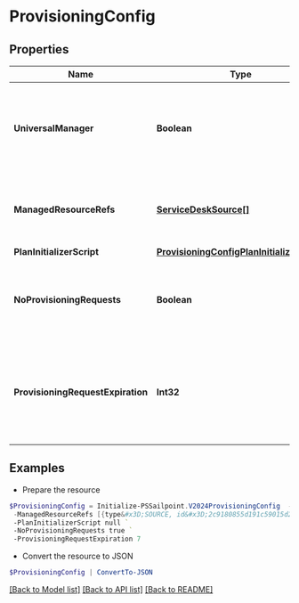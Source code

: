 # ProvisioningConfig
## Properties

Name | Type | Description | Notes
------------ | ------------- | ------------- | -------------
**UniversalManager** | **Boolean** | Specifies whether this configuration is used to manage provisioning requests for all sources from the org.  If true, no managedResourceRefs are allowed. | [optional] [readonly] [default to $false]
**ManagedResourceRefs** | [**ServiceDeskSource[]**](ServiceDeskSource.md) | References to sources for the Service Desk integration template.  May only be specified if universalManager is false. | [optional] 
**PlanInitializerScript** | [**ProvisioningConfigPlanInitializerScript**](ProvisioningConfigPlanInitializerScript.md) |  | [optional] 
**NoProvisioningRequests** | **Boolean** | Name of an attribute that when true disables the saving of ProvisioningRequest objects whenever plans are sent through this integration. | [optional] [default to $false]
**ProvisioningRequestExpiration** | **Int32** | When saving pending requests is enabled, this defines the number of hours the request is allowed to live before it is considered expired and no longer affects plan compilation. | [optional] 

## Examples

- Prepare the resource
```powershell
$ProvisioningConfig = Initialize-PSSailpoint.V2024ProvisioningConfig  -UniversalManager true `
 -ManagedResourceRefs [{type&#x3D;SOURCE, id&#x3D;2c9180855d191c59015d291ceb051111, name&#x3D;My Source 1}, {type&#x3D;SOURCE, id&#x3D;2c9180855d191c59015d291ceb052222, name&#x3D;My Source 2}] `
 -PlanInitializerScript null `
 -NoProvisioningRequests true `
 -ProvisioningRequestExpiration 7
```

- Convert the resource to JSON
```powershell
$ProvisioningConfig | ConvertTo-JSON
```

[[Back to Model list]](../README.md#documentation-for-models) [[Back to API list]](../README.md#documentation-for-api-endpoints) [[Back to README]](../README.md)


